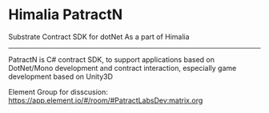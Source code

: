 # Himalia PatractN

Substrate Contract SDK for dotNet As a part of Himalia

----------

 PatractN is C# contract SDK, to support applications based on DotNet/Mono development and contract interaction, especially game development based on Unity3D

Element Group for disscusion: https://app.element.io/#/room/#PatractLabsDev:matrix.org